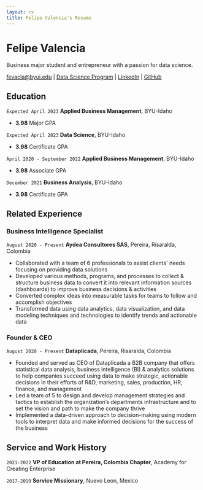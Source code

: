 ```yaml
---
layout: cv
title: Felipe Valencia's Resume
---
```

# Felipe Valencia
Business major student and entrepreneur with a passion for data science.

<div id="webaddress">
<a href="fevacla@byui.edu">fevacla@byui.edu</a>
| <a href="https://byuidatascience.github.io/">Data Science Program</a>
| <a href="https://www.linkedin.com/in/felipevalenciaclavijo/">LinkedIn</a>
| <a href="https://github.com/felipevalenciaclavijo">GitHub</a>
</div>

## Education

`Expected April 2023`
__Applied Business Management__, BYU-Idaho

- __3.98__ Major GPA

`Expected April 2023`
__Data Science__, BYU-Idaho

- __3.98__ Certificate GPA

`April 2020 - September 2022`
__Applied Business Management__, BYU-Idaho

- __3.98__ Associate GPA

`December 2021`
__Business Analysis__, BYU-Idaho

- __3.98__ Certificate GPA


## Related Experience

### Business Intelligence Specialist

`August 2020 - Present`
__Aydea Consultores SAS__, Pereira, Risaralda, Colombia

- Collaborated with a team of 6 professionals to assist clients' needs focusing on providing data solutions
- Developed various methods, programs, and processes to collect & structure business data to convert it into relevant information sources (dashboards) to improve business decisions & activities
- Converted complex ideas into measurable tasks for teams to follow and accomplish objectives
- Transformed data using data analytics, data visualization, and data modeling techniques and technologies to identify trends and actionable data

### Founder & CEO

`August 2020 - Present`
__Dataplicada__, Pereira, Risaralda, Colombia

- Founded and served as CEO of Dataplicada a B2B company that offers statistical data analysis, business intelligence (BI) & analytics solutions to help companies succeed using data to make strategic, actionable decisions in their efforts of R&D, marketing, sales, production, HR, finance, and management
- Led a team of 5 to design and develop management strategies and tactics to establish the organization’s departments infrastructure and to set the vision and path to make the company thrive
- Implemented a data-driven approach to decision-making using modern tools to interpret data and make informed decisions for the success of the business


## Service and Work History

`2021-2022`
__VP of Education at Pereira, Colombia Chapter__, Academy for Creating Enterprise


`2017-2019`
__Service Missionary__, Nuevo Leon, Mexico



<!-- ### Footer

Last updated: December 2022 -->



